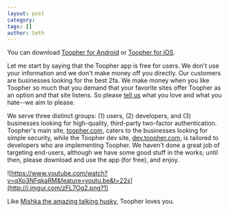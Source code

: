 ```yaml
---
layout: post
category: 
tags: []
author: Seth
---
```


You can download [Toopher for Android](https://play.google.com/store/apps/details?id=com.toopher.android) or [Toopher for
iOS](https://itunes.apple.com/us/app/toopher/id562592093?mt=8). 

Let me start by saying that the Toopher app is free for users. 
We don't use your information and we don't make money off you directly. Our
customers are businesses looking for the best 2fa. We make
money when you like Toopher so much that you demand that your
favorite sites offer Toopher as an option and that site listens. So
please [tell us](https://twitter.com/toopher) what you love and what
you hate--we aim to please.

We serve three distinct groups: (1) users, (2) developers, and (3) businesses looking for high-quality,
third-party two-factor authentication. Toopher's main site, [toopher.com](https://toopher.com/), caters to the businesses looking for simple security, while the Toopher dev site, [dev.toopher.com](https://dev.toopher.com/), is tailored to developers who are implementing Toopher. We haven't done a great job of targeting end-users, although we have some good stuff in the works; until then, please download and use the app (for free), and enjoy.

![https://www.youtube.com/watch?v=qXo3NFqkaRM&feature=youtu.be&t=22s](http://i.imgur.com/zFL7Og2.png?1)

Like [Mishka the amazing talking husky](http://youtu.be/qXo3NFqkaRM?t=27s), Toopher loves you.
